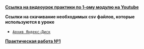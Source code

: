 [**Ссылка на видеоурок практики по 1-ому модулю на Youtube**](https://youtu.be/fPIbskdS4hc)

**Ccылки на скачивание необходимых csv файлов, которые используются в уроке**

- [`Архив Яндекс-Диск`](https://disk.yandex.ru/d/qR0AG3xiODtXzw)


[**Практическая работа №1**](/Module1/PracticeModule1/SQLfilesForStudents/SQLZadanieM1.sql)

